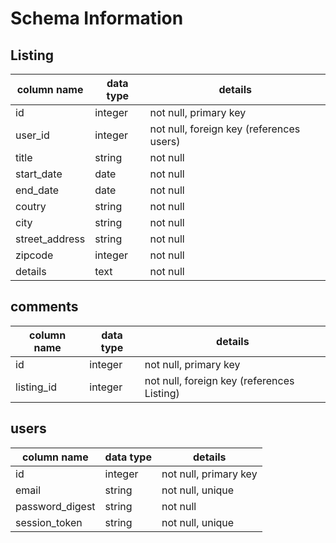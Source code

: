 # Schema Information

## Listing
column name   | data type | details
------------  |-----------|-----------------------
id            | integer   | not null, primary key
user_id       | integer   | not null, foreign key (references users)
title         | string    | not null
start_date    | date      | not null
end_date      | date      | not null
coutry        | string    | not null
city          | string    | not null
street_address| string  | not null
zipcode      | integer    | not null
details       | text       | not null


## comments
column name | data type | details
------------|-----------|-----------------------
id          | integer   | not null, primary key
listing_id  | integer   | not null, foreign key (references Listing)


## users
column name     | data type | details
----------------|-----------|-----------------------
id              | integer   | not null, primary key
email           | string    | not null, unique
password_digest | string    | not null
session_token   | string    | not null, unique
